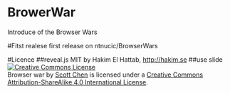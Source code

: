# BrowerWar
Introduce of the Browser Wars

#Fitst realese
first release on ntnucic/BrowserWars

#Licence
##reveal.js
MIT by Hakim El Hattab, http://hakim.se
##use slide
<a rel="license" href="http://creativecommons.org/licenses/by-sa/4.0/"><img alt="Creative Commons License" style="border-width:0" src="https://i.creativecommons.org/l/by-sa/4.0/88x31.png" /></a><br /><span xmlns:dct="http://purl.org/dc/terms/" property="dct:title">Browser war</span> by <a xmlns:cc="http://creativecommons.org/ns#" href="github.com/scott987" property="cc:attributionName" rel="cc:attributionURL">Scott Chen</a> is licensed under a <a rel="license" href="http://creativecommons.org/licenses/by-sa/4.0/">Creative Commons Attribution-ShareAlike 4.0 International License</a>.
